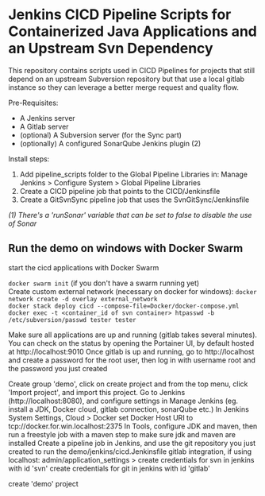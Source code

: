 # Jenkins CICD Pipeline Scripts for Containerized Java Applications and an Upstream Svn Dependency
This repository contains scripts used in CICD Pipelines for projects that still depend on an upstream Subversion 
repository but that use a local gitlab instance so they can leverage a better merge request and quality flow.  

Pre-Requisites: 
* A Jenkins server
* A Gitlab server
* (optional) A Subversion server (for the Sync part)
* (optionally) A configured SonarQube Jenkins plugin (2)

Install steps:
1. Add pipeline_scripts folder to the Global Pipeline Libraries in: Manage Jenkins > Configure System > Global Pipeline Libraries
2. Create a CICD pipeline job that points to the CICD/Jenkinsfile 
3. Create a GitSvnSync pipeline job that uses the SvnGitSync/Jenkinsfile

_(1) There's a 'runSonar' variable that can be set to false to disable the use of Sonar_  


## Run the demo on windows with Docker Swarm
start the cicd applications with Docker Swarm

`docker swarm init` (if you don't have a swarm running yet)  
Create custom external network (necessary on docker for windows): `docker network create -d overlay external_network`  
`docker stack deploy cicd --compose-file=Docker/docker-compose.yml`  
`docker exec -t <container_id of svn container> htpasswd -b /etc/subversion/passwd tester tester`  


Make sure all applications are up and running (gitlab takes several minutes). You can check on the status by opening
the Portainer UI, by default hosted at http://localhost:9010
Once gitlab is up and running, go to http://localhost and create a password for the root user, 
then log in with username root and the password you just created

Create group 'demo', click on create project and from the top menu, click 'Import project', and import this project.
Go to Jenkins (http://localhost:8080), and configure settings in Manage Jenkins (eg. install a JDK, Docker cloud, gitlab connection, sonarQube etc.)
In Jenkins System Settings, Cloud > Docker set Docker Host URI to tcp://docker.for.win.localhost:2375
In Tools, configure JDK and maven, then run a freestyle job with a maven step to make sure jdk and maven are installed 
Create a pipeline job in Jenkins, and use the git repository you just created to run the demo/jenkins/cicd.Jenkinsfile
gitlab integration, if using localhost: admin/application_settings > 
create credentials for svn in jenkins with id 'svn'
create credentials for git in jenkins with id 'gitlab'

create 'demo' project